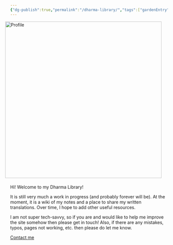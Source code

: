 ```yaml
---
{"dg-publish":true,"permalink":"/dharma-library/","tags":["gardenEntry"]}
---
```


<img src="/img/user/website/rabbit.png" alt="Profile" style="float: right; margin: 0 20px 20px 0; width: 500px;">Hi! Welcome to my Dharma Library! 

It is still very much a work in progress (and probably forever will be). At the moment, it is a wiki of my notes and a place to share my written translations. Over time, I hope to add other useful resources.

I am not super tech-savvy, so if you are and would like to help me improve the site somehow then please get in touch! Also, if there are any mistakes, typos, pages not working, etc. then please do let me know.

[Contact me](mailto:shahartene108@gmail.com)
